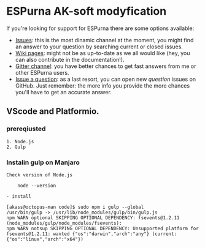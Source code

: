 # ESPurna AK-soft modyfication

If you're looking for support for ESPurna there are some options available:

* [Issues](https://github.com/xoseperez/espurna/issues?utf8=%E2%9C%93&q=is%3Aissue): this is the most dinamic channel at the moment, you might find an answer to your question by searching current or closed issues.
* [Wiki pages](https://github.com/xoseperez/espurna/wiki): might not be as up-to-date as we all would like (hey, you can also contribute in the documentation!).
* [Gitter channel](https://gitter.im/tinkerman-cat/espurna): you have better chances to get fast answers from me or other ESPurna users.
* [Issue a question](https://github.com/xoseperez/espurna/issues/new/choose): as a last resort, you can open new *question* issues on GitHub. Just remember: the more info you provide the more chances you'll have to get an accurate answer.

## VScode and Platformio.
### prereqiusted 
    1. Node.js
    2. Gulp


### Instalin gulp on Manjaro
    Check version of Node.js
```console
    node --version
```

    - install 
```console 
[akass@octopus-man code]$ sudo npm i gulp --global
/usr/bin/gulp -> /usr/lib/node_modules/gulp/bin/gulp.js
npm WARN optional SKIPPING OPTIONAL DEPENDENCY: fsevents@1.2.11 (node_modules/gulp/node_modules/fsevents):
npm WARN notsup SKIPPING OPTIONAL DEPENDENCY: Unsupported platform for fsevents@1.2.11: wanted {"os":"darwin","arch":"any"} (current: {"os":"linux","arch":"x64"})

```

